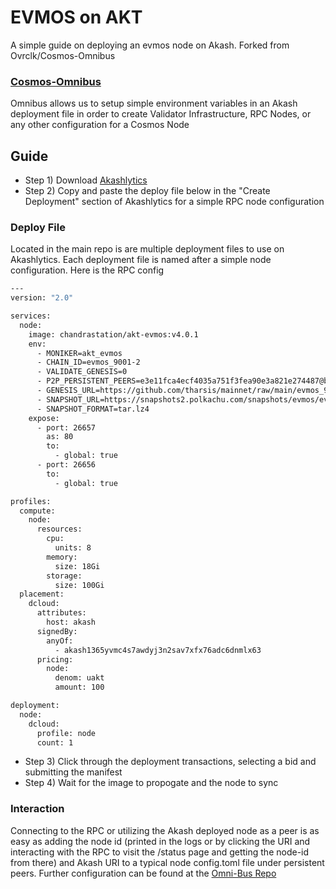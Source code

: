 # EVMOS on AKT
A simple guide on deploying an evmos node on Akash. Forked from Ovrclk/Cosmos-Omnibus 

### [Cosmos-Omnibus](https://github.com/ovrclk/cosmos-omnibus)

Omnibus allows us to setup simple environment variables in an Akash deployment file in order to create Validator Infrastructure, RPC Nodes, or any other configuration for a Cosmos Node

## Guide 

* Step 1) Download [Akashlytics](https://akashlytics.com/deploy)
* Step 2) Copy and paste the deploy file below in the "Create Deployment" section of Akashlytics for a simple RPC node configuration

### Deploy File

Located in the main repo is are multiple deployment files to use on Akashlytics. Each deployment file is named after a simple node configuration. Here is the RPC config

```bash
---
version: "2.0"

services:
  node:
    image: chandrastation/akt-evmos:v4.0.1
    env:
      - MONIKER=akt_evmos
      - CHAIN_ID=evmos_9001-2
      - VALIDATE_GENESIS=0
      - P2P_PERSISTENT_PEERS=e3e11fca4ecf4035a751f3fea90e3a821e274487@bd-evmos-mainnet-seed-node-01.bdnodes.net:26656,fc86e7e75c5d2e4699535e1b1bec98ae55b16826@bd-evmos-mainnet-seed-node-02.bdnodes.net:26656,40f4fac63da8b1ce8f850b0fa0f79b2699d2ce72@seed.evmos.jerrychong.com:26656,eaa3dae2275faf9f599690c336d0e41e59fa6ae0@65.108.6.69:26656
      - GENESIS_URL=https://github.com/tharsis/mainnet/raw/main/evmos_9001-2/genesis.json.zip
      - SNAPSHOT_URL=https://snapshots2.polkachu.com/snapshots/evmos/evmos_254187.tar.lz4
      - SNAPSHOT_FORMAT=tar.lz4
    expose:
      - port: 26657
        as: 80
        to:
          - global: true
      - port: 26656
        to:
          - global: true

profiles:
  compute:
    node:
      resources:
        cpu:
          units: 8
        memory:
          size: 18Gi
        storage:
          size: 100Gi
  placement:
    dcloud:
      attributes:
        host: akash
      signedBy:
        anyOf:
          - akash1365yvmc4s7awdyj3n2sav7xfx76adc6dnmlx63
      pricing:
        node:
          denom: uakt
          amount: 100

deployment:
  node:
    dcloud:
      profile: node
      count: 1
```
* Step 3) Click through the deployment transactions, selecting a bid and submitting the manifest
* Step 4) Wait for the image to propogate and the node to sync

### Interaction
Connecting to the RPC or utilizing the Akash deployed node as a peer is as easy as adding the node id (printed in the logs or by clicking the URI and interacting with the RPC to visit the /status page and getting the node-id from there) and Akash URI to a typical node config.toml file under persistent peers. Further configuration can be found at the [Omni-Bus Repo](https://github.com/ovrclk/cosmos-omnibus)
